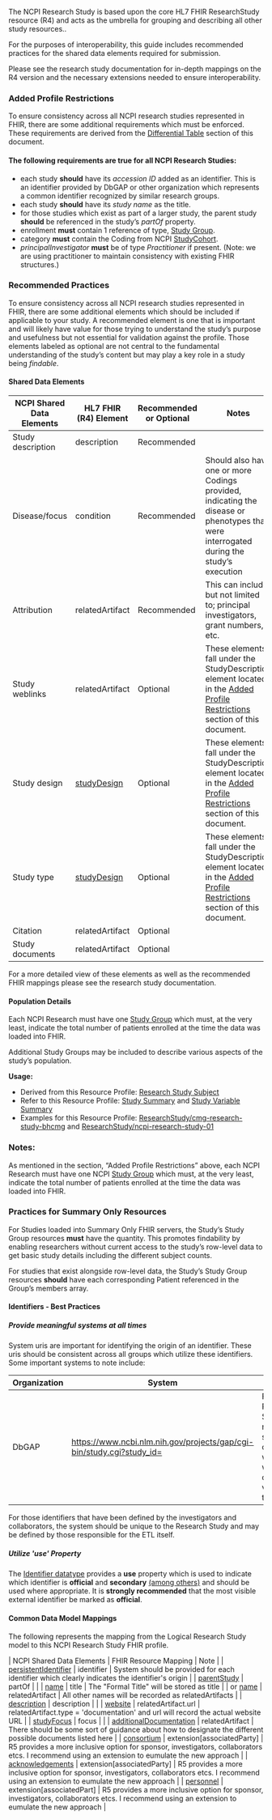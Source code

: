 The NCPI Research Study is based upon the core HL7 FHIR ResearchStudy resource (R4) and acts as the umbrella for grouping and describing all other study resources..

For the purposes of interoperability, this guide includes recommended practices for the shared data elements required for submission.

Please see the research study documentation for in-depth mappings on the R4 version and the necessary extensions needed to ensure interoperability.

### Added Profile Restrictions
To ensure consistency across all NCPI research studies represented in FHIR, there are some additional requirements which must be enforced. These requirements are derived from the [Differential Table](#profile) section of this document.

#### The following requirements are true for all NCPI Research Studies:
* each study **should** have its _accession ID_ added as an identifier. This is an identifier provided by DbGAP or other organization which represents a common identifier recognized by similar research groups.
* each study **should** have its _study name_ as the title.
* for those studies which exist as part of a larger study, the parent study **should** be referenced in the study’s _partOf_ property.
* enrollment **must** contain 1 reference of type, [Study Group](structuredefinition-study-group).
* category **must** contain the Coding from NCPI [StudyCohort](codesystem-ncpi).
* _principalInvestigator_ **must** be of type _Practitioner_ if present. (Note: we are using practitioner to maintain consistency with existing FHIR structures.)


### Recommended Practices
To ensure consistency across all NCPI research studies represented in FHIR, there are some additional elements which should be included if applicable to your study. A recommended element is one that is important and will likely have value for those trying to understand the study’s purpose and usefulness but not essential for validation against the profile. Those elements labeled as optional are not central to the fundamental understanding of the study’s content but may play a key role in a study being _findable_.

#### Shared Data Elements

| NCPI Shared Data Elements | HL7 FHIR (R4) Element | Recommended or Optional | Notes |
| ------------------------- | --------------------- | ----------------------- | ----- |
| Study description | description | Recommended | |
| Disease/focus | condition | Recommended | Should also have one or more Codings provided, indicating the disease or phenotypes that were interrogated during the study’s execution | |
| Attribution | relatedArtifact | Recommended | This can include, but not limited to; principal investigators, grant numbers, etc. | |
| Study weblinks | relatedArtifact | Optional | These elements fall under the StudyDescription element located in the [Added Profile Restrictions](#added-profile-restrictions) section of this document. | |
| Study design | [studyDesign](structuredefinition-research-study-design) | Optional | These elements fall under the StudyDescription element located in the [Added Profile Restrictions](#added-profile-restrictions) section of this document. |
| Study type | [studyDesign](structuredefinition-research-study-design) | Optional | These elements fall under the StudyDescription element located in the [Added Profile Restrictions](#added-profile-restrictions) section of this document. |
| Citation | relatedArtifact | Optional | |
| Study documents | relatedArtifact | Optional | | 

For a more detailed view of these elements as well as the recommended FHIR mappings please see the research study documentation.

#### Population Details
Each NCPI Research must have one [Study Group](structuredefinition-research-study-group) which must, at the very least, indicate the total number of patients enrolled at the time the data was loaded into FHIR.

Additional Study Groups may be included to describe various aspects of the study’s population.

**Usage:**

* Derived from this Resource Profile: [Research Study Subject](structuredefinition-research-study-subject)
* Refer to this Resource Profile: [Study Summary](structuredefinition-study-summary) and [Study Variable Summary](structuredefinition-study-variable-summary)
* Examples for this Resource Profile: [ResearchStudy/cmg-research-study-bhcmg](researchstudy-cmg-research-study-bhcmg) and [ResearchStudy/ncpi-research-study-01](researchstudy-ncpi-research-study-01)


### Notes:
As mentioned in the section, “Added Profile Restrictions” above, each NCPI Research must have one NCPI [Study Group](structuredefinition-study-group) which must, at the very least, indicate the total number of patients enrolled at the time the data was loaded into FHIR.


### Practices for Summary Only Resources
For Studies loaded into Summary Only FHIR servers, the Study’s Study Group resources **must** have the quantity. This promotes findability by enabling researchers without current access to the study’s row-level data to get basic study details including the different subject counts.

For studies that exist alongside row-level data, the Study’s Study Group resources **should** have each corresponding Patient referenced in the Group’s members array.

#### Identifiers - Best Practices
##### Provide meaningful systems at all times
System uris are important for identifying the origin of an identifier. These uris should be consistent across all groups which utilize these identifiers. Some important systems to note include:

| Organization | System | Comment |
| ------------ | ------ | ------- |
| DbGAP | https://www.ncbi.nlm.nih.gov/projects/gap/cgi-bin/study.cgi?study_id= | For DbGAP Research Studies, this recommended system, when combined with the value would constitute a valid URL for the study. |

For those identifiers that have been defined by the investigators and collaborators, the system should be unique to the Research Study and may be defined by those responsible for the ETL itself. 

##### Utilize 'use' Property
The [Identifier datatype](https://hl7.org/fhir/datatypes.html#Identifier) provides a **use** property which is used to indicate which identifier is **official** and **secondary** [(among others)](https://hl7.org/fhir/valueset-identifier-use.html) and should be used where appropriate. It is **strongly recommended** that the most visible external identifier be marked as **official**.

#### Common Data Model Mappings
The following represents the mapping from the Logical Research Study model to this NCPI Research Study FHIR profile. 

| NCPI Shared Data Elements | FHIR Resource Mapping | Note |
| [persistentIdentifier](https://torstees.github.io/ncpi-fhir-ig-2/StructureDefinition-common-data-model-research-study-definitions.html#diff_common-data-model-research-study.persistentIdentifier) | identifier | System should be provided for each identifier which clearly indicates the identifier's origin |
| [parentStudy](https://torstees.github.io/ncpi-fhir-ig-2/StructureDefinition-common-data-model-research-study-definitions.html#diff_common-data-model-research-study.parentStudy) | partOf | |
| [name](https://torstees.github.io/ncpi-fhir-ig-2/StructureDefinition-common-data-model-research-study-definitions.html#diff_common-data-model-research-study.name) | title | The "Formal Title" will be stored as title |
| or [name](https://torstees.github.io/ncpi-fhir-ig-2/StructureDefinition-common-data-model-research-study-definitions.html#diff_common-data-model-research-study.name) | relatedArtifact | All other names will be recorded as relatedArtifacts |
| [description](https://torstees.github.io/ncpi-fhir-ig-2/StructureDefinition-common-data-model-research-study-definitions.html#diff_common-data-model-research-study.description) | description | |
| [website](https://torstees.github.io/ncpi-fhir-ig-2/StructureDefinition-common-data-model-research-study-definitions.html#diff_common-data-model-research-study.website) | relatedArtifact.url | relatedArtifact.type = 'documentation' and url will record the actual website URL |
| [studyFocus](https://torstees.github.io/ncpi-fhir-ig-2/StructureDefinition-common-data-model-research-study-definitions.html#diff_common-data-model-research-study.studyFocus) | focus | |
| [additionalDocumentation](https://torstees.github.io/ncpi-fhir-ig-2/StructureDefinition-common-data-model-research-study-definitions.html#diff_common-data-model-research-study.additionalDocumentation) | relatedArtifact | There should be some sort of guidance about how to designate the different possible documents listed here |
| [consortium](https://torstees.github.io/ncpi-fhir-ig-2/StructureDefinition-common-data-model-research-study-definitions.html#diff_common-data-model-research-study.consortium) | extension[associatedParty] | R5 provides a more inclusive option for sponsor, investigators, collaborators etcs. I recommend using an extension to eumulate the new approach |
| [acknowledgements](https://torstees.github.io/ncpi-fhir-ig-2/StructureDefinition-common-data-model-research-study-definitions.html#diff_common-data-model-research-study.acknowledgements) | extension[associatedParty] | R5 provides a more inclusive option for sponsor, investigators, collaborators etcs. I recommend using an extension to eumulate the new approach |
| [personnel](https://torstees.github.io/ncpi-fhir-ig-2/StructureDefinition-common-data-model-research-study-definitions.html#diff_common-data-model-research-study.personnel) | extension[associatedPart] | R5 provides a more inclusive option for sponsor, investigators, collaborators etcs. I recommend using an extension to eumulate the new approach |

